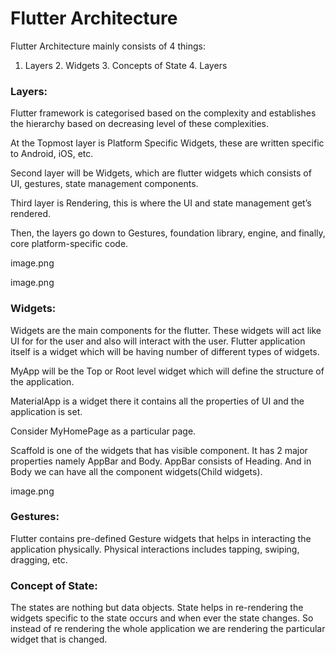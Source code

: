 # Flutter Architecture

Flutter Architecture mainly consists of 4 things:
1. Layers        2. Widgets        3. Concepts of State          4. Layers

### Layers:

Flutter framework is categorised based on the complexity and establishes the hierarchy based on decreasing level of these complexities.

At the Topmost layer is Platform Specific Widgets, these are written specific to Android, iOS, etc.

Second	layer will be Widgets, which are flutter widgets which consists of UI, gestures, state management components.

Third layer is Rendering, this is where the UI and state management get’s rendered.

Then, the layers go down to Gestures, foundation library, engine, and finally, core platform-specific code.

image.png

image.png

### Widgets:

Widgets are the main components for the flutter. These widgets will act like UI for for the user and also will interact with the user. Flutter application itself is a widget which will be having number of different types of widgets.

MyApp will be the Top or Root level widget which will define the structure of the application.

MaterialApp is a widget there it contains all the properties of UI and the application is set.

Consider MyHomePage as a particular page.

Scaffold is one of the widgets that has visible component. It has 2 major properties namely AppBar and Body. AppBar consists of Heading. And in Body we can have all the component widgets(Child widgets).

image.png

### **Gestures:**

Flutter contains pre-defined Gesture widgets that helps in interacting the application physically. Physical interactions includes tapping, swiping, dragging, etc.

### **Concept of State:**

The states are nothing but data objects. State helps in re-rendering the widgets specific to the state occurs and when ever the state changes. So instead of re rendering the whole application we are rendering the particular widget that is changed.